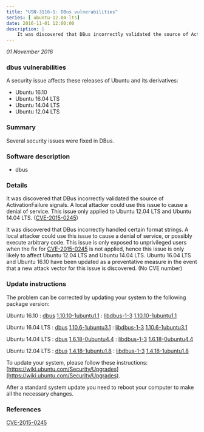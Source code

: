 ```yaml
---
title: "USN-3116-1: DBus vulnerabilities"
series: [ ubuntu-12.04-lts]
date: 2016-11-01 12:00:00
description: |
    It was discovered that DBus incorrectly validated the source of ActivationFailure signals. A local attacker could use this issue to cause a denial of service. This issue only applied to Ubuntu 12.04 LTS and Ubuntu 14.04 LTS. ([CVE-2015-0245](http://people.ubuntu.com/~ubuntu-security/cve/CVE-2015-0245))
--- 
```

 
 

*01 November 2016*

### dbus vulnerabilities

A security issue affects these releases of Ubuntu and its derivatives:

* Ubuntu 16.10
* Ubuntu 16.04 LTS
* Ubuntu 14.04 LTS
* Ubuntu 12.04 LTS

### Summary

Several security issues were fixed in DBus. 

### Software description

* dbus 

### Details

It was discovered that DBus incorrectly validated the source of ActivationFailure signals. A local attacker could use this issue to cause a denial of service. This issue only applied to Ubuntu 12.04 LTS and Ubuntu 14.04 LTS. ([CVE-2015-0245](http://people.ubuntu.com/~ubuntu-security/cve/CVE-2015-0245))

It was discovered that DBus incorrectly handled certain format strings. A local attacker could use this issue to cause a denial of service, or possibly execute arbitrary code. This issue is only exposed to unprivileged users when the fix for [CVE-2015-0245](http://people.ubuntu.com/~ubuntu-security/cve/CVE-2015-0245) is not applied, hence this issue is only likely to affect Ubuntu 12.04 LTS and Ubuntu 14.04 LTS. Ubuntu 16.04 LTS and Ubuntu 16.10 have been updated as a preventative measure in the event that a new attack vector for this issue is discovered. (No CVE number) 

### Update instructions

The problem can be corrected by updating your system to the following package version:

Ubuntu 16.10
 : [dbus](https://launchpad.net/ubuntu/+source/dbus) <span> [1.10.10-1ubuntu1.1](https://launchpad.net/ubuntu/+source/dbus/1.10.10-1ubuntu1.1) </span> 
 : [libdbus-1-3](https://launchpad.net/ubuntu/+source/dbus) <span> [1.10.10-1ubuntu1.1](https://launchpad.net/ubuntu/+source/dbus/1.10.10-1ubuntu1.1) </span> 

Ubuntu 16.04 LTS
 : [dbus](https://launchpad.net/ubuntu/+source/dbus) <span> [1.10.6-1ubuntu3.1](https://launchpad.net/ubuntu/+source/dbus/1.10.6-1ubuntu3.1) </span> 
 : [libdbus-1-3](https://launchpad.net/ubuntu/+source/dbus) <span> [1.10.6-1ubuntu3.1](https://launchpad.net/ubuntu/+source/dbus/1.10.6-1ubuntu3.1) </span> 

Ubuntu 14.04 LTS
 : [dbus](https://launchpad.net/ubuntu/+source/dbus) <span> [1.6.18-0ubuntu4.4](https://launchpad.net/ubuntu/+source/dbus/1.6.18-0ubuntu4.4) </span> 
 : [libdbus-1-3](https://launchpad.net/ubuntu/+source/dbus) <span> [1.6.18-0ubuntu4.4](https://launchpad.net/ubuntu/+source/dbus/1.6.18-0ubuntu4.4) </span> 

Ubuntu 12.04 LTS
 : [dbus](https://launchpad.net/ubuntu/+source/dbus) <span> [1.4.18-1ubuntu1.8](https://launchpad.net/ubuntu/+source/dbus/1.4.18-1ubuntu1.8) </span> 
 : [libdbus-1-3](https://launchpad.net/ubuntu/+source/dbus) <span> [1.4.18-1ubuntu1.8](https://launchpad.net/ubuntu/+source/dbus/1.4.18-1ubuntu1.8) </span> 

To update your system, please follow these instructions: [https://wiki.ubuntu.com/Security/Upgrades](https://wiki.ubuntu.com/Security/Upgrades).

After a standard system update you need to reboot your computer to make all the necessary changes. 

### References

 
 [CVE-2015-0245](http://people.ubuntu.com/~ubuntu-security/cve/CVE-2015-0245)
 

